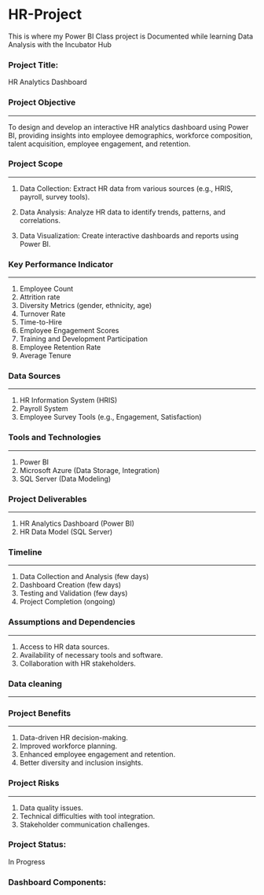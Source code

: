 # HR-Project
This is where my Power BI Class project  is Documented while learning Data Analysis with the Incubator Hub

### Project Title:
HR Analytics Dashboard

### Project Objective
---
To design and develop an interactive HR analytics dashboard using Power BI, providing insights into employee demographics, workforce composition, talent acquisition, employee engagement, and retention.

### Project Scope
---
1. Data Collection: Extract HR data from various sources (e.g., HRIS, payroll, survey tools).

2. Data Analysis: Analyze HR data to identify trends, patterns, and correlations.

3. Data Visualization: Create interactive dashboards and reports using Power BI.

### Key Performance Indicator
---
1. Employee Count
2. Attrition rate
3. Diversity Metrics (gender, ethnicity, age)
4. Turnover Rate
5. Time-to-Hire
6. Employee Engagement Scores
7. Training and Development Participation
8. Employee Retention Rate
9. Average Tenure

### Data Sources
---
1. HR Information System (HRIS)
2. Payroll System
3. Employee Survey Tools (e.g., Engagement, Satisfaction)

### Tools and Technologies
---
1. Power BI
2. Microsoft Azure (Data Storage, Integration)
3. SQL Server (Data Modeling)

### Project Deliverables
---
1. HR Analytics Dashboard (Power BI)
2. HR Data Model (SQL Server)

### Timeline
---
1. Data Collection and Analysis (few days)
2. Dashboard Creation (few days)
3. Testing and Validation (few days)
4. Project Completion (ongoing)

### Assumptions and Dependencies
---
1. Access to HR data sources.
2. Availability of necessary tools and software.
3. Collaboration with HR stakeholders.

### Data cleaning 
---

### Project Benefits
---
1. Data-driven HR decision-making.
2. Improved workforce planning.
3. Enhanced employee engagement and retention.
4. Better diversity and inclusion insights.

### Project Risks
---
1. Data quality issues.
2. Technical difficulties with tool integration.
3. Stakeholder communication challenges.


### Project Status:

In Progress

### Dashboard Components:

